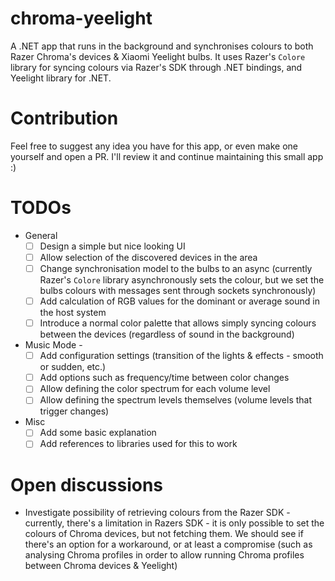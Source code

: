 # chroma-yeelight
A .NET app that runs in the background and synchronises colours to both Razer Chroma's devices &amp; Xiaomi Yeelight bulbs.
It uses Razer's `Colore` library for syncing colours via Razer's SDK through .NET bindings, and Yeelight library for .NET.

# Contribution
Feel free to suggest any idea you have for this app, or even make one yourself and open a PR. I'll review it and continue maintaining this small app :)

# TODOs
- General
  - [ ] Design a simple but nice looking UI
  - [ ] Allow selection of the discovered devices in the area
  - [ ] Change synchronisation model to the bulbs to an async (currently Razer's `Colore` library asynchronously sets the colour, but we set the bulbs colours with messages sent through sockets synchronously)
  - [ ] Add calculation of RGB values for the dominant or average sound in the host system
  - [ ] Introduce a normal color palette that allows simply syncing colours between the devices (regardless of sound in the background)
- Music Mode -
  - [ ] Add configuration settings (transition of the lights & effects - smooth or sudden, etc.)
  - [ ] Add options such as frequency/time between color changes
  - [ ] Allow defining the color spectrum for each volume level
  - [ ] Allow defining the spectrum levels themselves (volume levels that trigger changes)
- Misc
  - [ ] Add some basic explanation
  - [ ] Add references to libraries used for this to work

# Open discussions
- Investigate possibility of retrieving colours from the Razer SDK - currently, there's a limitation in Razers SDK - it is only possible to set the colours of Chroma devices, but not fetching them. We should see if there's an option for a workaround, or at least a compromise (such as analysing Chroma profiles in order to allow running Chroma profiles between Chroma devices & Yeelight)
